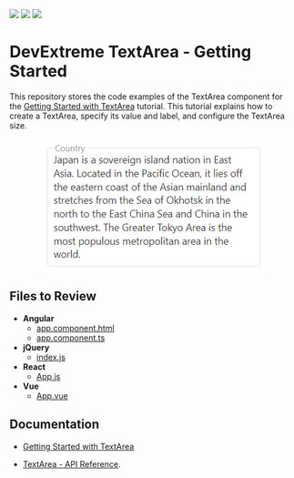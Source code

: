 <!-- default badges list -->
![](https://img.shields.io/endpoint?url=https://codecentral.devexpress.com/api/v1/VersionRange/577194228/21.2.4%2B)
[![](https://img.shields.io/badge/Open_in_DevExpress_Support_Center-FF7200?style=flat-square&logo=DevExpress&logoColor=white)](https://supportcenter.devexpress.com/ticket/details/T1133233)
[![](https://img.shields.io/badge/📖_How_to_use_DevExpress_Examples-e9f6fc?style=flat-square)](https://docs.devexpress.com/GeneralInformation/403183)
<!-- default badges end -->
# DevExtreme TextArea - Getting Started 

This repository stores the code examples of the TextArea component for the [Getting Started with TextArea](https://js.devexpress.com/Documentation/Guide/UI_Components/TextArea/Getting_Started_with_TextArea/) tutorial. This tutorial explains how to create a TextArea, specify its value and label, and configure the TextArea size.

<div align="center"><img src="./textarea.png" /></div>

## Files to Review

- **Angular**
    - [app.component.html](angular/src/app/app.component.html)
    - [app.component.ts](angular/src/app/app.component.ts)
- **jQuery**
    - [index.js](jquery/src/index.js)
- **React**
    - [App.js](react/src/App.js)
- **Vue**
    - [App.vue](vue/src/App.vue)

## Documentation

- [Getting Started with TextArea](https://js.devexpress.com/Documentation/Guide/UI_Components/TextArea/Getting_Started_with_TextArea/)

- [TextArea - API Reference](https://js.devexpress.com/Documentation/ApiReference/UI_Components/dxTextArea/).
